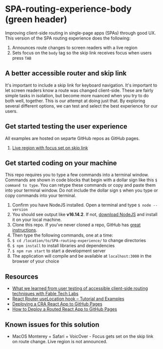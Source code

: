 # SPA-routing-experience-body (green header)
Improving client-side routing in single-page apps (SPAs) through good UX. This version of the SPA routing experience does the following:

1. Announces route changes to screen readers with a live region
1. Sets focus on the `body` tag so the skip link receives focus when users press `TAB`

## A better accessible router and skip link
It's important to include a skip link for keyboard navigation. It's important to let screen readers know a route was changed client-side. These are fairly simple tasks in isolation, but become more nuanced when you try to do both well, together. This is our attempt at doing just that. By exploring several different options, we can test and select the best experience for our users.

## Get started testing the user experience
All examples are hosted on separte GitHub repos as GitHub pages.

1. [Live region with focus set on skip link](https://1copenut.github.io/SPA-routing-experience/)

## Get started coding on your machine
This repo requires you to type a few commands into a terminal window. Commands are shown in code blocks that begin with a dollar sign like this `$ command to type`. You can retype these commands or copy and paste them into your terminal window. Do not include the dollar sign ` $ ` when you type or copy commands into your terminal.

1. Confirm you have NodeJS installed. Open a terminal and type `$ node --version`
1. You should see output like **v16.14.2**. If not, [download NodeJS](https://nodejs.org/en/download/) and install it on your local machine.
1. Clone this repo. If you&rsquo;ve never cloned a repo, GitHub has [great instructions](https://docs.github.com/en/repositories/creating-and-managing-repositories/cloning-a-repository).
1. Then type the following commands, one at a time:
1. `$ cd /location/to/SPA-routing-experience/` to change directories
1. `$ npm install` to install libraries and dependencies
1. `$ npm run start` to start a development server
1. The application will compile and be available at `localhost:3000` in the browser of your choice

## Resources
* [What we learned from user testing of accessible client-side routing techniques with Fable Tech Labs](https://www.gatsbyjs.com/blog/2019-07-11-user-testing-accessible-client-routing/)
* [React Router useLocation hook – Tutorial and Examples](https://www.kindacode.com/article/react-router-uselocation-hook-tutorial-and-examples/)
* [Deploying a CRA React App to GitHub Pages](https://github.com/gitname/react-gh-pages)
* [How to Deploy a Routed React App to GitHub Pages](https://www.freecodecamp.org/news/deploy-a-react-app-to-github-pages/)

## Known issues for this solution
* MacOS Monterey + Safari + VoicOver - Focus gets set on the skip link on route change. Live region is not announced.
